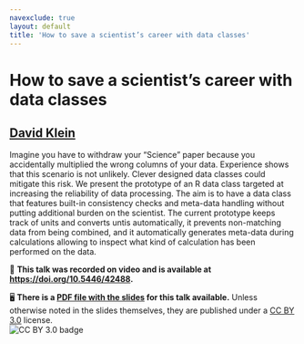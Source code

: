 ```yaml
---
navexclude: true
layout: default
title: 'How to save a scientist’s career with data classes'
---
```


# How to save a scientist’s career with data classes

## [David Klein](../../speaker/EUWJCE/)

Imagine you have to withdraw your “Science” paper because you accidentally multiplied the wrong columns of your data. Experience shows that this scenario is not unlikely. Clever designed data classes could mitigate this risk. We present the prototype of an R data class targeted at increasing the reliability of data processing. The aim is to have a data class that features built-in consistency checks and meta-data handling without putting additional burden on the scientist. The current prototype keeps track of units and converts untis automatically, it prevents non-matching data from being combined, and it automatically generates meta-data during calculations allowing to inspect what kind of calculation has been performed on the data.

🎥 **This talk was recorded on video and is available at <https://doi.org/10.5446/42488>.**

🖥 **There is a [PDF file with the slides](slides.pdf) for this talk available.** Unless otherwise noted in the slides themselves, they are published under a [CC BY 3.0](https://creativecommons.org/licenses/by/3.0/legalcode) license.  
![CC BY 3.0 badge](https://licensebuttons.net/l/by/3.0/80x15.png)